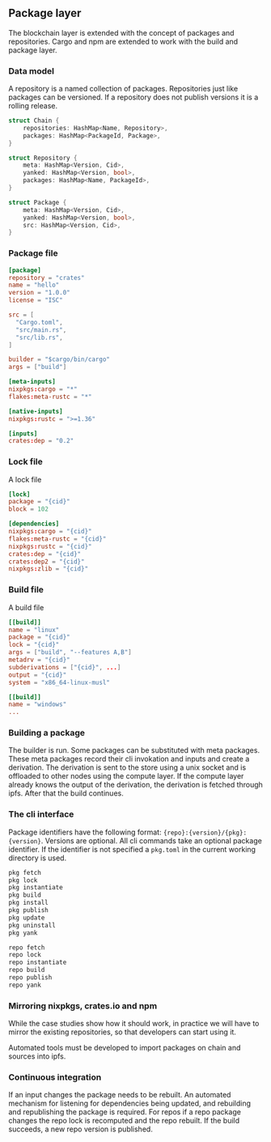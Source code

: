 ## Package layer
The blockchain layer is extended with the concept of packages and repositories.
Cargo and npm are extended to work with the build and package layer.

### Data model
A repository is a named collection of packages. Repositories just like
packages can be versioned. If a repository does not publish versions it is
a rolling release.

```rust
struct Chain {
    repositories: HashMap<Name, Repository>,
    packages: HashMap<PackageId, Package>,
}

struct Repository {
    meta: HashMap<Version, Cid>,
    yanked: HashMap<Version, bool>,
    packages: HashMap<Name, PackageId>,
}

struct Package {
    meta: HashMap<Version, Cid>,
    yanked: HashMap<Version, bool>,
    src: HashMap<Version, Cid>,
}
```

### Package file
```toml
[package]
repository = "crates"
name = "hello"
version = "1.0.0"
license = "ISC"

src = [
  "Cargo.toml",
  "src/main.rs",
  "src/lib.rs",
]

builder = "$cargo/bin/cargo"
args = ["build"]

[meta-inputs]
nixpkgs:cargo = "*"
flakes:meta-rustc = "*"

[native-inputs]
nixpkgs:rustc = ">=1.36"

[inputs]
crates:dep = "0.2"
```

### Lock file
A lock file 
```toml
[lock]
package = "{cid}"
block = 102

[dependencies]
nixpkgs:cargo = "{cid}"
flakes:meta-rustc = "{cid}"
nixpkgs:rustc = "{cid}"
crates:dep = "{cid}"
crates:dep2 = "{cid}"
nixpkgs:zlib = "{cid}"
```

### Build file
A build file
```toml
[[build]]
name = "linux"
package = "{cid}"
lock = "{cid}"
args = ["build", "--features A,B"]
metadrv = "{cid}"
subderivations = ["{cid}", ...]
output = "{cid}"
system = "x86_64-linux-musl"

[[build]]
name = "windows"
...
```

### Building a package
The builder is run. Some packages can be substituted with meta packages. These
meta packages record their cli invokation and inputs and create a derivation.
The derivation is sent to the store using a unix socket and is offloaded to other
nodes using the compute layer. If the compute layer already knows the output of
the derivation, the derivation is fetched through ipfs. After that the build
continues.

### The cli interface
Package identifiers have the following format:
`{repo}:{version}/{pkg}:{version}`. Versions are optional.
All cli commands take an optional package identifier. If the identifier is not
specified a `pkg.toml` in the current working directory is used.

```sh
pkg fetch
pkg lock
pkg instantiate
pkg build
pkg install
pkg publish
pkg update
pkg uninstall
pkg yank
```

```sh
repo fetch
repo lock
repo instantiate
repo build
repo publish
repo yank
```

### Mirroring nixpkgs, crates.io and npm
While the case studies show how it should work, in practice we will have to
mirror the existing repositories, so that developers can start using it.

Automated tools must be developed to import packages on chain and sources into
ipfs.

### Continuous integration
If an input changes the package needs to be rebuilt. An automated mechanism
for listening for dependencies being updated, and rebuilding and republishing
the package is required. For repos if a repo package changes the repo lock
is recomputed and the repo rebuilt. If the build succeeds, a new repo version
is published.
